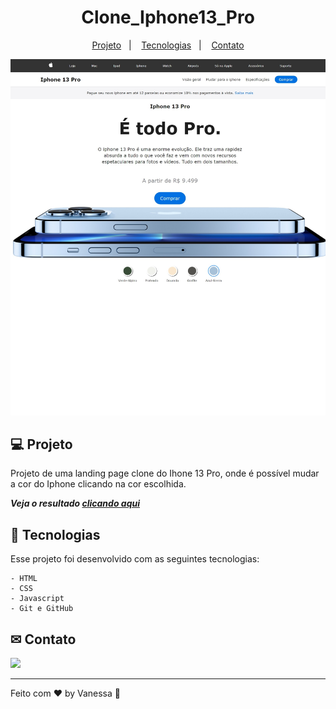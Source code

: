 <h1 align="center">Clone_Iphone13_Pro</h1>

<p align="center">
  <a href="#-projeto">Projeto</a>&nbsp;&nbsp;&nbsp;|&nbsp;&nbsp;&nbsp;
  <a href="#-tecnologias">Tecnologias</a>&nbsp;&nbsp;&nbsp;|&nbsp;&nbsp;&nbsp;
  <a href="#-contato">Contato</a>
  
![preview](https://github.com/Vanvilas/clone_Iphone13_Pro/blob/main/Captura%20da%20Web_19-9-2023_163327_.jpeg)

## 💻 Projeto
Projeto de uma landing page clone do Ihone 13 Pro, onde é possível mudar a cor do Iphone clicando na cor escolhida.

_**Veja o resultado [clicando aqui](https://vanvilas.github.io/Clone_Iphone13_Pro)**_

## 🚀 Tecnologias
Esse projeto foi desenvolvido com as seguintes tecnologias:

    - HTML
    - CSS
    - Javascript
    - Git e GitHub

## ✉ Contato

  
  <a href = "https://www.linkedin.com/in/vanessa-vilas-boas/"><img src="https://img.shields.io/badge/LinkedIn-0077B5?style=for-the-badge&logo=linkedin&logoColor=white" target="_blank"></a>
  

  ---
  Feito com ♥ by Vanessa :wave:
